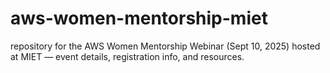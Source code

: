 # aws-women-mentorship-miet
repository for the AWS Women Mentorship Webinar (Sept 10, 2025) hosted at MIET — event details, registration info, and resources.
